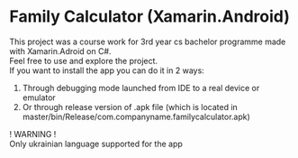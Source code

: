 # Family Calculator (Xamarin.Android)
This project was a course work for 3rd year cs bachelor programme made with Xamarin.Adroid on C#.<br>
Feel free to use and explore the project.<br>
If you want to install the app you can do it in 2 ways:<br>
1. Through debugging mode launched from IDE to a real device or emulator
2. Or through release version of .apk file (which is located in master/bin/Release/com.companyname.familycalculator.apk)

! WARNING !<br>
Only ukrainian language supported for the app
